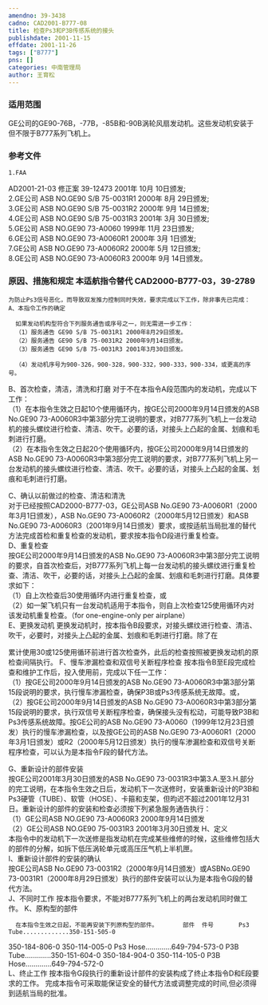 ```yaml
---
amendno: 39-3438  
cadno: CAD2001-B777-08  
title: 检查Ps3和P3B传感系统的接头  
publishdate: 2001-11-15  
effdate: 2001-11-26  
tags: ["B777"]  
pns: []  
categories: 中南管理局  
author: 王育松  
---
```

  
### 适用范围  
GE公司的GE90-76B，-77B，-85B和-90B涡轮风扇发动机。这些发动机安装于但不限于B777系列飞机上。  
  
<!--more-->  
### 参考文件  
    1.FAA  
AD2001-21-03 修正案 39-12473 2001年 10月 10日颁发;  
    2.GE公司 ASB NO.GE90 S/B 75-0031R1 2000年 8月 29日颁发;  
    3.GE公司 ASB NO.GE90 S/B 75-0031R2 2000年 9月 14日颁发;  
    4.GE公司 ASB NO.GE90 S/B 75-0031R3 2001年 3月 30日颁发;  
    5.GE公司 ASB NO.GE90 73-A0060 1999年 11月 23日颁发;  
    6.GE公司 ASB NO.GE90 73-A0060R1 2000年 3月 1日颁发;  
    7.GE公司 ASB NO.GE90 73-A0060R2 2000年 5月 12日颁发;  
    8.GE公司 ASB NO.GE90 73-A0060R3 2000年 9月 14日颁发。  
  
### 原因、措施和规定 本适航指令替代 CAD2000-B777-03，39-2789  
    为防止Ps3信号恶化，而导致双发推力控制同时失效，要求完成以下工作，除非事先已完成： A、本指令工作的确定  
  
      如果发动机构型符合下列服务通告或序号之一，则无需进一步工作：  
      （1）服务通告 GE90 S/B 75-0031R1 2000年8月29日颁发。  
      （2）服务通告 GE90 S/B 75-0031R2 2000年9月14日颁发。  
      （3）服务通告 GE90 S/B 75-0031R3 2001年3月30日颁发。  
  
      （4）发动机序号为900-326，900-328，900-332，900-333，900-334，或更高的序号。  
B、首次检查，清洁，清洗和打磨       对于不在本指令A段范围内的发动机，完成以下工作：  
      （1）在本指令生效之日起10个使用循环内，按GE公司2000年9月14日颁发的ASB No.GE90 73-A0060R3中第3部分完工说明的要求，对B777系列飞机上一台发动机的接头螺纹进行检查、清洁、吹干。必要的话，对接头上凸起的金属、划痕和毛刺进行打磨。  
      （2）在本指令生效之日起20个使用循环内，按GE公司2000年9月14日颁发的ASB No.GE90 73-A0060R3中第3部分完工说明的要求，对B777系列飞机上另一台发动机的接头螺纹进行检查、清洁、吹干。必要的话，对接头上凸起的金属、划痕和毛刺进行打磨。  
  
C、确认以前做过的检查、清洁和清洗  
      对于已经按照CAD2000-B777-03，GE公司ASB No.GE90 73-A0060R1（2000年3月1日颁发），ASB No.GE90 73-A0060R2（2000年5月12日颁发）和ASB No.GE90 73-A0060R3（2001年9月14日颁发）要求，或按适航当局批准的替代方法完成首检和重复检查的发动机，要求按本指令D段进行重复检查。  
D、重复检查  
      按GE公司2000年9月14日颁发的ASB No.GE90 73-A0060R3中第3部分完工说明的要求，自首次检查后，对B777系列飞机上每一台发动机的接头螺纹进行重复检查、清洁、吹干，必要的话，对接头上凸起的金属、划痕和毛刺进行打磨。具体要求如下：  
      （1）自上次检查后30使用循环内进行重复检查，或  
      （2）如一架飞机只有一台发动机适用于本指令，则自上次检查125使用循环内对该发动机重复检查。（for one-engine-only per airplane）  
E、更换发动机       更换发动机时，按本指令B段要求，对接头螺纹进行检查、清洁、吹干，必要时，对接头上凸起的金属、划痕和毛刺进行打磨。除了在  
  
累计使用30或125使用循环前进行首次检查外，此后的检查按照被更换发动机的原检查间隔执行。 F、慢车渗漏检查和双信号关断程序检查       按本指令B至E段完成检查和维护工作后，投入使用前，完成以下任一工作：  
      （1）按GE公司2000年9月14日颁发的ASB No.GE90 73-A0060R3中第3部分第15段说明的要求，执行慢车渗漏检查，确保P3B或Ps3传感系统无故障。或，  
      （2）按GE公司2000年9月14日颁发的ASB No.GE90 73-A0060R3中第3部分第15段说明的要求，执行双信号关断程序检查，确保接头没有松动，可能导致P3B和Ps3传感系统故障。按GE公司的ASB No.GE90 73-A0060（1999年12月23日颁发）执行的慢车渗漏检查，以及按GE公司的ASB No.GE90 73-A0060R1（2000年3月1日颁发）或R2（2000年5月12日颁发）执行的慢车渗漏检查和双信号关断程序检查，可以认为是本指令F段的替代方法。  
  
G、重新设计的部件安装  
      按GE公司2001年3月30日颁发的ASB No.GE90 73-0031R3中第3.A.至3.H.部分的完工说明，在本指令生效之日后，发动机下一次送修时，安装重新设计的P3B和Ps3硬管（TUBE）、软管（HOSE）、卡箍和支架，但昀迟不超过2001年12月31日。重新设计的部件的安装和检查必须按下列紧急服务通告执行：  
      （1）GE公司ASB NO.GE90 73-A0060R3 2000年9月14日颁发  
      （2）GE公司ASB NO.GE90 75-0031R3 2001年3月30日颁发 H、定义  
      本指令中的发动机下一次送修是指发动机在完成某些维修的时候，这些维修包括大的部件的分解，如拆下低压涡轮单元或高压压气机上半机匣。  
I、重新设计部件的安装的确认  
      按GE公司ASB No.GE90 73-0031R2（2000年9月14日颁发）或ASBNo.GE90 73-0031R1（2000年8月29日颁发）执行的部件安装可以认为是本指令G段的替代方法。  
J、不同时工作       按本指令要求，不能对B777系列飞机上的两台发动机同时做工作。 K、原构型的部件  
  
      在本指令生效之日起，不能再安装下列原构型的部件。       部件  件号       Ps3 Tube.............350-151-505-0  
350-184-806-0 350-114-005-0       Ps3 Hose.............649-794-573-0       P3B Tube.............350-151-604-0 350-184-904-0 350-114-105-0       P3B Hose.............649-794-572-0  
L、终止工作       按本指令G段执行的重新设计部件的安装构成了终止本指令D和E段要求的工作。     完成本指令可采取能保证安全的替代方法或调整完成的时间,但必须得到适航当局的批准。  
